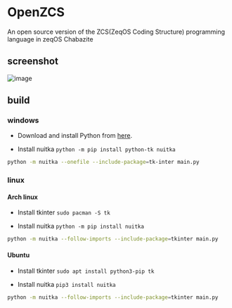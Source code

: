 # OpenZCS
An open source version of the ZCS(ZeqOS Coding Structure) programming language in zeqOS Chabazite

## screenshot

![image](https://user-images.githubusercontent.com/58103738/140604291-826011b9-8b7a-4158-a113-e6918959995e.png)

## build

### windows

- Download and install Python from [here](https://www.python.org/downloads/).

- Install nuitka `python -m pip install python-tk nuitka`

```bash
python -m nuitka --onefile --include-package=tk-inter main.py
```

### linux

#### Arch linux

- Install tkinter `sudo pacman -S tk`

- Install nuitka `python -m pip install nuitka`

```bash
python -m nuitka --follow-imports --include-package=tkinter main.py
```

#### Ubuntu

- Install tkinter `sudo apt install python3-pip tk`

- Install nuitka `pip3 install nuitka`

```bash
python -m nuitka --follow-imports --include-package=tkinter main.py
```
